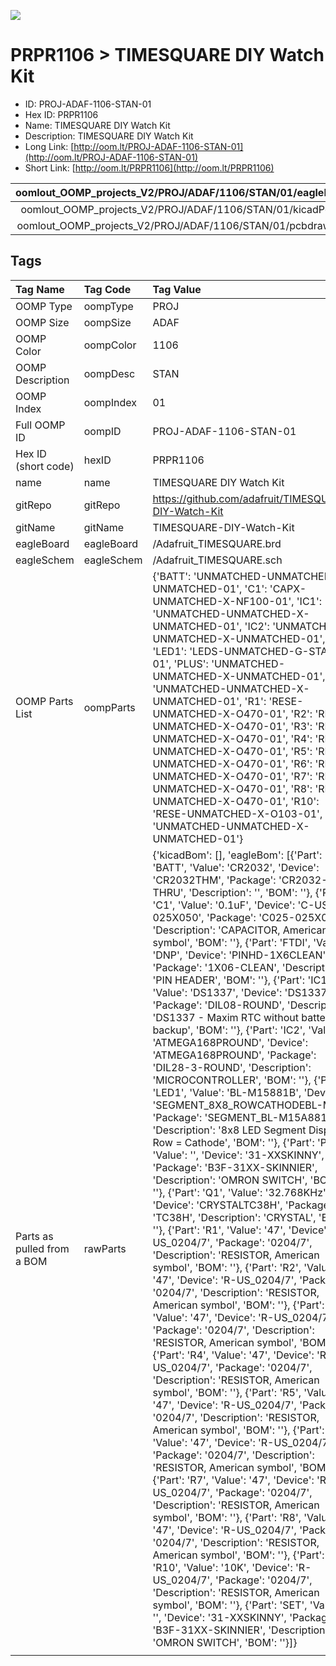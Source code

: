 


  
![][im]
# PRPR1106 > TIMESQUARE DIY Watch Kit

- ID: PROJ-ADAF-1106-STAN-01
- Hex ID: PRPR1106
- Name: TIMESQUARE DIY Watch Kit
- Description: TIMESQUARE DIY Watch Kit
- Long Link: [http://oom.lt/PROJ-ADAF-1106-STAN-01](http://oom.lt/PROJ-ADAF-1106-STAN-01)
- Short Link: [http://oom.lt/PRPR1106](http://oom.lt/PRPR1106)
  

|oomlout_OOMP_projects_V2/PROJ/ADAF/1106/STAN/01/eagleImage.png|oomlout_OOMP_projects_V2/PROJ/ADAF/1106/STAN/01/eagleSchemImage.png|oomlout_OOMP_projects_V2/PROJ/ADAF/1106/STAN/01/kicadPcb3dFront.png|oomlout_OOMP_projects_V2/PROJ/ADAF/1106/STAN/01/kicadPcb3dBack.png|
| :---: | :---: | :---: | :---: |
|oomlout_OOMP_projects_V2/PROJ/ADAF/1106/STAN/01/kicadPcb3d.png|oomlout_OOMP_projects_V2/PROJ/ADAF/1106/STAN/01/bomBack.png|oomlout_OOMP_projects_V2/PROJ/ADAF/1106/STAN/01/bomFront.png|oomlout_OOMP_projects_V2/PROJ/ADAF/1106/STAN/01/pcbdraw.svg|
|oomlout_OOMP_projects_V2/PROJ/ADAF/1106/STAN/01/pcbdrawBack.svg||||

## Tags
  

|Tag Name|Tag Code|Tag Value|
| :--- | :--- | :--- |
|OOMP Type|oompType|PROJ|
|OOMP Size|oompSize|ADAF|
|OOMP Color|oompColor|1106|
|OOMP Description|oompDesc|STAN|
|OOMP Index|oompIndex|01|
|Full OOMP ID|oompID|PROJ-ADAF-1106-STAN-01|
|Hex ID (short code)|hexID|PRPR1106|
|name|name|TIMESQUARE DIY Watch Kit|
|gitRepo|gitRepo|https://github.com/adafruit/TIMESQUARE-DIY-Watch-Kit|
|gitName|gitName|TIMESQUARE-DIY-Watch-Kit|
|eagleBoard|eagleBoard|/Adafruit_TIMESQUARE.brd|
|eagleSchem|eagleSchem|/Adafruit_TIMESQUARE.sch|
|OOMP Parts List|oompParts|{'BATT': 'UNMATCHED-UNMATCHED-X-UNMATCHED-01', 'C1': 'CAPX-UNMATCHED-X-NF100-01', 'IC1': 'UNMATCHED-UNMATCHED-X-UNMATCHED-01', 'IC2': 'UNMATCHED-UNMATCHED-X-UNMATCHED-01', 'LED1': 'LEDS-UNMATCHED-G-STAN-01', 'PLUS': 'UNMATCHED-UNMATCHED-X-UNMATCHED-01', 'Q1': 'UNMATCHED-UNMATCHED-X-UNMATCHED-01', 'R1': 'RESE-UNMATCHED-X-O470-01', 'R2': 'RESE-UNMATCHED-X-O470-01', 'R3': 'RESE-UNMATCHED-X-O470-01', 'R4': 'RESE-UNMATCHED-X-O470-01', 'R5': 'RESE-UNMATCHED-X-O470-01', 'R6': 'RESE-UNMATCHED-X-O470-01', 'R7': 'RESE-UNMATCHED-X-O470-01', 'R8': 'RESE-UNMATCHED-X-O470-01', 'R10': 'RESE-UNMATCHED-X-O103-01', 'SET': 'UNMATCHED-UNMATCHED-X-UNMATCHED-01'}|
|Parts as pulled from a BOM|rawParts|{'kicadBom': [], 'eagleBom': [{'Part': 'BATT', 'Value': 'CR2032', 'Device': 'CR2032THM', 'Package': 'CR2032-THRU', 'Description': '', 'BOM': ''}, {'Part': 'C1', 'Value': '0.1uF', 'Device': 'C-US025-025X050', 'Package': 'C025-025X050', 'Description': 'CAPACITOR, American symbol', 'BOM': ''}, {'Part': 'FTDI', 'Value': 'DNP', 'Device': 'PINHD-1X6CLEAN', 'Package': '1X06-CLEAN', 'Description': 'PIN HEADER', 'BOM': ''}, {'Part': 'IC1', 'Value': 'DS1337', 'Device': 'DS1337', 'Package': 'DIL08-ROUND', 'Description': 'DS1337 - Maxim RTC without battery backup', 'BOM': ''}, {'Part': 'IC2', 'Value': 'ATMEGA168PROUND', 'Device': 'ATMEGA168PROUND', 'Package': 'DIL28-3-ROUND', 'Description': 'MICROCONTROLLER', 'BOM': ''}, {'Part': 'LED1', 'Value': 'BL-M15881B', 'Device': 'SEGMENT_8X8_ROWCATHODEBL-M15', 'Package': 'SEGMENT_BL-M15A881', 'Description': '8x8 LED Segment Displays: Row = Cathode', 'BOM': ''}, {'Part': 'PLUS', 'Value': '', 'Device': '31-XXSKINNY', 'Package': 'B3F-31XX-SKINNIER', 'Description': 'OMRON SWITCH', 'BOM': ''}, {'Part': 'Q1', 'Value': '32.768KHz', 'Device': 'CRYSTALTC38H', 'Package': 'TC38H', 'Description': 'CRYSTAL', 'BOM': ''}, {'Part': 'R1', 'Value': '47', 'Device': 'R-US_0204/7', 'Package': '0204/7', 'Description': 'RESISTOR, American symbol', 'BOM': ''}, {'Part': 'R2', 'Value': '47', 'Device': 'R-US_0204/7', 'Package': '0204/7', 'Description': 'RESISTOR, American symbol', 'BOM': ''}, {'Part': 'R3', 'Value': '47', 'Device': 'R-US_0204/7', 'Package': '0204/7', 'Description': 'RESISTOR, American symbol', 'BOM': ''}, {'Part': 'R4', 'Value': '47', 'Device': 'R-US_0204/7', 'Package': '0204/7', 'Description': 'RESISTOR, American symbol', 'BOM': ''}, {'Part': 'R5', 'Value': '47', 'Device': 'R-US_0204/7', 'Package': '0204/7', 'Description': 'RESISTOR, American symbol', 'BOM': ''}, {'Part': 'R6', 'Value': '47', 'Device': 'R-US_0204/7', 'Package': '0204/7', 'Description': 'RESISTOR, American symbol', 'BOM': ''}, {'Part': 'R7', 'Value': '47', 'Device': 'R-US_0204/7', 'Package': '0204/7', 'Description': 'RESISTOR, American symbol', 'BOM': ''}, {'Part': 'R8', 'Value': '47', 'Device': 'R-US_0204/7', 'Package': '0204/7', 'Description': 'RESISTOR, American symbol', 'BOM': ''}, {'Part': 'R10', 'Value': '10K', 'Device': 'R-US_0204/7', 'Package': '0204/7', 'Description': 'RESISTOR, American symbol', 'BOM': ''}, {'Part': 'SET', 'Value': '', 'Device': '31-XXSKINNY', 'Package': 'B3F-31XX-SKINNIER', 'Description': 'OMRON SWITCH', 'BOM': ''}]}|
||||



[im]: PROJ/ADAF/1106/STAN/01/kicadPcb3d_450.png

